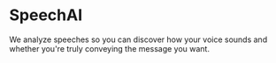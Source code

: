# SpeechAI
We analyze speeches so you can discover how your voice sounds and whether you're truly conveying the message you want.
